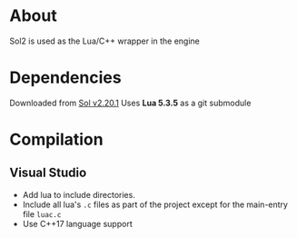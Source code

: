 # About
Sol2 is used as the Lua/C++ wrapper in the engine

# Dependencies
Downloaded from [Sol v2.20.1](https://github.com/ThePhD/sol2/releases/tag/v2.20.1)
Uses **Lua 5.3.5** as a git submodule

# Compilation
## Visual Studio
* Add lua to include directories.
* Include all lua's `.c` files as part of the project except for the main-entry file `luac.c`
* Use C++17 language support
